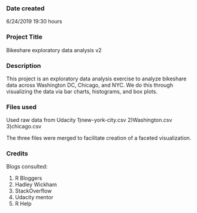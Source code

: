 ### Date created
6/24/2019 19:30 hours

### Project Title
Bikeshare exploratory data analysis v2

### Description
This project is an exploratory data analysis exercise to analyze bikeshare data across Washington DC, Chicago, and NYC. We do this through visualizing the data via bar charts, histograms, and box plots.

### Files used
Used raw data from Udacity
1)new-york-city.csv
2)Washington.csv
3)chicago.csv

The three files were merged to facilitate creation of a faceted visualization.

### Credits
Blogs consulted:
1) R Bloggers
2) Hadley Wickham 
3) StackOverflow
4) Udacity mentor
5) R Help

